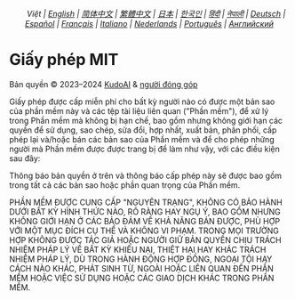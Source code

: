 <div align="center">
    <h6>
        <a href="../"><img height=15 style="margin: 0 3px -2px" src="https://raw.githubusercontent.com/KudoAI/chatgpt.js/6fa1659feadaf70853996dc7d7f6e1ab5a1e6301/media/images/icons/earth-americas.svg"></a>
        Việt |
        <a href="../../LICENSE.md">English</a> |
        <a href="../zh-cn/LICENSE.md">简体中文</a> |
        <a href="../zh-tw/LICENSE.md">繁體中文</a> |
        <a href="../ja/LICENSE.md">日本</a> |
        <a href="../ko/LICENSE.md">한국인</a> |
        <a href="../hi/LICENSE.md">हिंदी</a> |
        <a href="../ne/LICENSE.md">नेपाली</a> |
        <a href="../de/LICENSE.md">Deutsch</a> |
        <a href="../es/LICENSE.md">Español</a> |
        <a href="../fr/LICENSE.md">Français</a> |
        <a href="../it/LICENSE.md">Italiano</a> |
        <a href="../nl/LICENSE.md">Nederlands</a> |
        <a href="../pt/LICENSE.md">Português</a> |
        <a href="../ru/LICENSE.md">Английский</a>
    </h6>
</div>

# Giấy phép MIT

Bản quyền © 2023–2024 [KudoAI](https://github.com/KudoAI) & [người đóng góp](.#-người-đóng-góp)

Giấy phép được cấp miễn phí cho bất kỳ người nào có được một bản sao của phần mềm này và các tệp tài liệu liên quan ("Phần mềm"), để xử lý trong Phần mềm mà không bị hạn chế, bao gồm nhưng không giới hạn các quyền để sử dụng, sao chép, sửa đổi, hợp nhất, xuất bản, phân phối, cấp phép lại và/hoặc bán các bản sao của Phần mềm và để cho phép những người mà Phần mềm được được trang bị để làm như vậy, với các điều kiện sau đây:

Thông báo bản quyền ở trên và thông báo cấp phép này sẽ được bao gồm trong tất cả các bản sao hoặc phần quan trọng của Phần mềm.

PHẦN MỀM ĐƯỢC CUNG CẤP "NGUYÊN TRẠNG", KHÔNG CÓ BẢO HÀNH DƯỚI BẤT KỲ HÌNH THỨC NÀO, RÕ RÀNG HAY NGỤ Ý, BAO GỒM NHƯNG KHÔNG GIỚI HẠN Ở CÁC BẢO ĐẢM VỀ KHẢ NĂNG BÁN ĐƯỢC, PHÙ HỢP VỚI MỘT MỤC ĐÍCH CỤ THỂ VÀ KHÔNG VI PHẠM. TRONG MỌI TRƯỜNG HỢP KHÔNG ĐƯỢC TÁC GIẢ HOẶC NGƯỜI GIỮ BẢN QUYỀN CHỊU TRÁCH NHIỆM PHÁP LÝ VỀ BẤT KỲ KHIẾU NẠI, THIỆT HẠI HAY KHÁC TRÁCH NHIỆM PHÁP LÝ, DÙ TRONG HÀNH ĐỘNG HỢP ĐỒNG, NGOẠI TỘI HAY CÁCH NÀO KHÁC, PHÁT SINH TỪ, NGOÀI HOẶC LIÊN QUAN ĐẾN PHẦN MỀM HOẶC VIỆC SỬ DỤNG HOẶC CÁC GIAO DỊCH KHÁC TRONG PHẦN MỀM.
